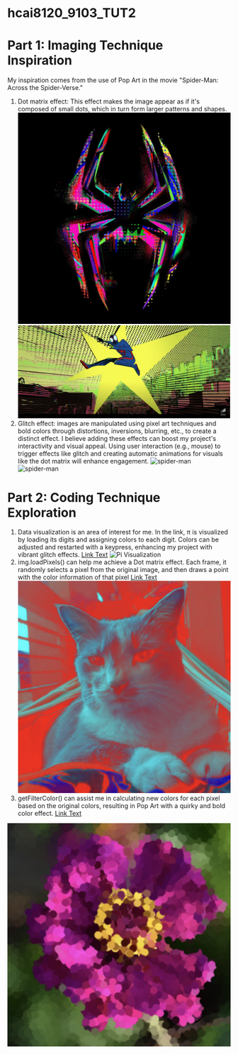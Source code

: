 # hcai8120_9103_TUT2

# Part 1: Imaging Technique Inspiration
My inspiration comes from the use of Pop Art in the movie "Spider-Man: Across the Spider-Verse." 
1. Dot matrix effect: This effect makes the image appear as if it's composed of small dots, which in turn form larger patterns and shapes.
![spider-man](image/picture1.jpeg)
![spider-man](image/picture2.png)
2. Glitch effect: images are manipulated using pixel art techniques and bold colors through distortions, inversions, blurring, etc., to create a distinct effect.
I believe adding these effects can boost my project's interactivity and visual appeal. Using user interaction (e.g., mouse) to trigger effects like glitch and creating automatic animations for visuals like the dot matrix will enhance engagement.
![spider-man](image/picture3.png)
![spider-man](image/picture4.png)
# Part 2: Coding Technique Exploration
1. Data visualization is an area of interest for me. In the link, π is visualized by loading its digits and assigning colors to each digit. Colors can be adjusted and restarted with a keypress, enhancing my project with vibrant glitch effects.
[Link Text](https://happycoding.io/tutorials/p5js/arrays/pi-visualization)
![Pi Visualization](image/picture5.png)
2. img.loadPixels() can help me achieve a Dot matrix effect. Each frame, it randomly selects a pixel from the original image, and then draws a point with the color information of that pixel
[Link Text](https://happycoding.io/tutorials/p5js/images/pixel-painter)
![Pixel Painter](image/picture6.png)
3. getFilterColor() can assist me in calculating new colors for each pixel based on the original colors, resulting in Pop Art with a quirky and bold color effect. 
[Link Text](https://happycoding.io/tutorials/p5js/images/image-filter)

![Image Filter](image/picture7.png)
